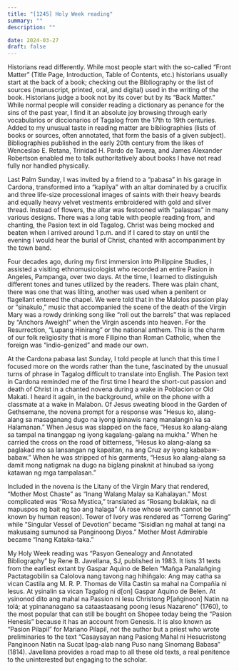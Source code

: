 ```yaml
---
title: "[1245] Holy Week reading"
summary: ""
description: ""

date: 2024-03-27
draft: false
---
```


Historians read differently. While most people start with the so-called “Front Matter” (Title Page, Introduction, Table of Contents, etc.) historians usually start at the back of a book; checking out the Bibliography or the list of sources (manuscript, printed, oral, and digital) used in the writing of the book. Historians judge a book not by its cover but by its “Back Matter.” While normal people will consider reading a dictionary as penance for the sins of the past year, I find it an absolute joy browsing through early vocabularios or diccionarios of Tagalog from the 17th to 19th centuries. Added to my unusual taste in reading matter are bibliographies (lists of books or sources, often annotated, that form the basis of a given subject). Bibliographies published in the early 20th century from the likes of Wenceslao E. Retana, Trinidad H. Pardo de Tavera, and James Alexander Robertson enabled me to talk authoritatively about books I have not read fully nor handled physically.

Last Palm Sunday, I was invited by a friend to a “pabasa” in his garage in Cardona, transformed into a “kapilya” with an altar dominated by a crucifix and three life-size processional images of saints with their heavy beards and equally heavy velvet vestments embroidered with gold and silver thread. Instead of flowers, the altar was festooned with “palaspas” in many various designs. There was a long table with people reading from, and chanting, the Pasion text in old Tagalog. Christ was being mocked and beaten when I arrived around 1 p.m. and if I cared to stay on until the evening I would hear the burial of Christ, chanted with accompaniment by the town band.

Four decades ago, during my first immersion into Philippine Studies, I assisted a visiting ethnomusicologist who recorded an entire Pasion in Angeles, Pampanga, over two days. At the time, I learned to distinguish different tones and tunes utilized by the readers. There was plain chant, there was one that was lilting, another was used when a penitent or flagellant entered the chapel. We were told that in the Malolos passion play or “sinakulo,” music that accompanied the scene of the death of the Virgin Mary was a rowdy drinking song like “roll out the barrels” that was replaced by “Anchors Aweigh!” when the Virgin ascends into heaven. For the Resurrection, “Lupang Hinirang” or the national anthem. This is the charm of our folk religiosity that is more Filipino than Roman Catholic, when the foreign was “indio-genized” and made our own.

At the Cardona pabasa last Sunday, I told people at lunch that this time I focused more on the words rather than the tune, fascinated by the unusual turns of phrase in Tagalog difficult to translate into English. The Pasion text in Cardona reminded me of the first time I heard the short-cut passion and death of Christ in a chanted novena during a wake in Poblacion or Old Makati. I heard it again, in the background, while on the phone with a classmate at a wake in Malabon. Of Jesus sweating blood in the Garden of Gethsemane, the novena prompt for a response was “Hesus ko, alang-alang sa masaganang dugo na iyong ipinawis nang manalangin ka sa Halamanan.” When Jesus was slapped on the face, “Hesus ko alang-alang sa tampal na tinanggap ng iyong kagalang-galang na mukha.” When he carried the cross on the road of bitterness, “Hesus ko alang-alang sa paglakad mo sa lansangan ng kapaitan, na ang Cruz ay iyong kababaw-babaw.” When he was stripped of his garments, “Hesus ko alang-alang sa damit mong natigmak na dugo na biglang pinaknit at hinubad sa iyong katawan ng mga tampalasan.”

Included in the novena is the Litany of the Virgin Mary that rendered, “Mother Most Chaste” as “Inang Walang Malay sa Kahalayan.” Most complicated was “Rosa Mystica,” translated as “Rosang bulaklak, na di mapuspos ng bait ng tao ang halaga” (A rose whose worth cannot be known by human reason). Tower of Ivory was rendered as “Torreng Garing” while “Singular Vessel of Devotion” became “Sisidlan ng mahal at tangi na makusaing sumunod sa Panginoong Diyos.” Mother Most Admirable became “Inang Kataka-taka.”

My Holy Week reading was “Pasyon Genealogy and Annotated Bibliography” by Rene B. Javellana, SJ, published in 1983. It lists 31 texts from the earliest extant by Gaspar Aquino de Belen “Mañga Panalañging Pactatagobilin sa Calolova nang tavong nag hihiñgalo: Ang may catha sa vican Castila ang M. R. P. Thomas de Villa Castin sa mahal na Compañia ni Iesus. At ysinalin sa vican Tagalog ni d[on] Gaspar Aquino de Belen. At ysinonod dito ang mahal na Passion ni Iesu Christong P[añginoon] Natin na tolá; at ypinananagano sa cataastaasang poong Iesus Nazareno” (1760), to the most popular that can still be bought on Shopee today being the “Pasion Henesis” because it has an account from Genesis. It is also known as “Pasion Pilapil” for Mariano Pilapil, not the author but a priest who wrote preliminaries to the text “Casaysayan nang Pasiong Mahal ni Hesucristong Panginoon Natin na Sucat Ipag-alab nang Puso nang Sinomang Babasa” (1814). Javellana provides a road map to all these old texts, a real penitence to the uninterested but engaging to the scholar.
